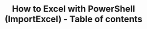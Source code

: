 ---
ref: importexcel_howto_toc
title: How to Excel with PowerShell (ImportExcel) - Table of contents
excerpt: 
tags: [english, community, tools, importexcel, powershell, excel, wip]
categories: [english, community, tools, importexcel]
lang: en
locale: en-GB
permalink: /blog/:year/:month/:title/
---